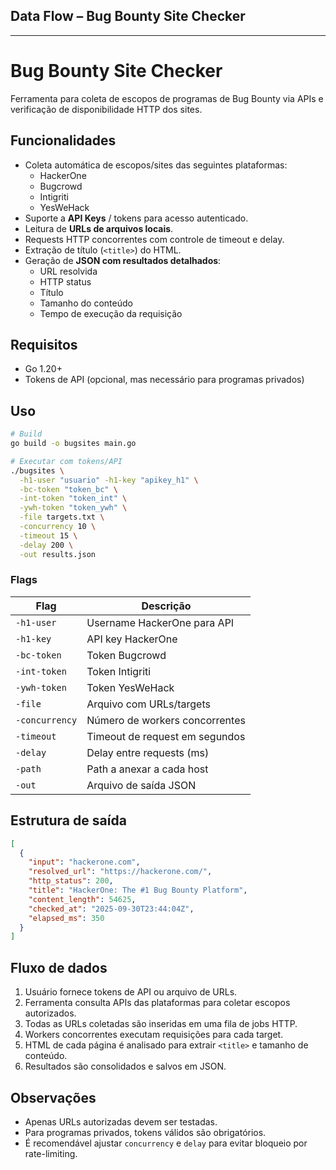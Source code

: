 ## **Data Flow – Bug Bounty Site Checker**


---

# Bug Bounty Site Checker

Ferramenta para coleta de escopos de programas de Bug Bounty via APIs e verificação de disponibilidade HTTP dos sites.

## Funcionalidades

- Coleta automática de escopos/sites das seguintes plataformas:
  - HackerOne
  - Bugcrowd
  - Intigriti
  - YesWeHack
- Suporte a **API Keys** / tokens para acesso autenticado.
- Leitura de **URLs de arquivos locais**.
- Requests HTTP concorrentes com controle de timeout e delay.
- Extração de título (`<title>`) do HTML.
- Geração de **JSON com resultados detalhados**:
  - URL resolvida
  - HTTP status
  - Título
  - Tamanho do conteúdo
  - Tempo de execução da requisição

## Requisitos

- Go 1.20+
- Tokens de API (opcional, mas necessário para programas privados)

## Uso

```bash
# Build
go build -o bugsites main.go

# Executar com tokens/API
./bugsites \
  -h1-user "usuario" -h1-key "apikey_h1" \
  -bc-token "token_bc" \
  -int-token "token_int" \
  -ywh-token "token_ywh" \
  -file targets.txt \
  -concurrency 10 \
  -timeout 15 \
  -delay 200 \
  -out results.json
````

### Flags

| Flag           | Descrição                      |
| -------------- | ------------------------------ |
| `-h1-user`     | Username HackerOne para API    |
| `-h1-key`      | API key HackerOne              |
| `-bc-token`    | Token Bugcrowd                 |
| `-int-token`   | Token Intigriti                |
| `-ywh-token`   | Token YesWeHack                |
| `-file`        | Arquivo com URLs/targets       |
| `-concurrency` | Número de workers concorrentes |
| `-timeout`     | Timeout de request em segundos |
| `-delay`       | Delay entre requests (ms)      |
| `-path`        | Path a anexar a cada host      |
| `-out`         | Arquivo de saída JSON          |

## Estrutura de saída

```json
[
  {
    "input": "hackerone.com",
    "resolved_url": "https://hackerone.com/",
    "http_status": 200,
    "title": "HackerOne: The #1 Bug Bounty Platform",
    "content_length": 54625,
    "checked_at": "2025-09-30T23:44:04Z",
    "elapsed_ms": 350
  }
]
```

## Fluxo de dados

1. Usuário fornece tokens de API ou arquivo de URLs.
2. Ferramenta consulta APIs das plataformas para coletar escopos autorizados.
3. Todas as URLs coletadas são inseridas em uma fila de jobs HTTP.
4. Workers concorrentes executam requisições para cada target.
5. HTML de cada página é analisado para extrair `<title>` e tamanho de conteúdo.
6. Resultados são consolidados e salvos em JSON.

## Observações

* Apenas URLs autorizadas devem ser testadas.
* Para programas privados, tokens válidos são obrigatórios.
* É recomendável ajustar `concurrency` e `delay` para evitar bloqueio por rate-limiting.

